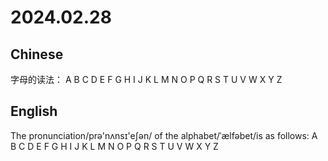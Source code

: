 # 2024.02.28
## Chinese
字母的读法：
A B C D E F G H I J K L M N O P Q R S T U V W X Y Z 
## English
The pronunciation/prə'nʌnsɪ'eʃən/ of the alphabet/ˈælfəbet/is as follows:
A
B
C
D
E
F
G
H
I
J
K
L
M
N
O
P
Q
R
S
T
U
V
W
X
Y
Z 
